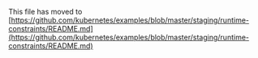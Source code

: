 This file has moved to [https://github.com/kubernetes/examples/blob/master/staging/runtime-constraints/README.md](https://github.com/kubernetes/examples/blob/master/staging/runtime-constraints/README.md)
